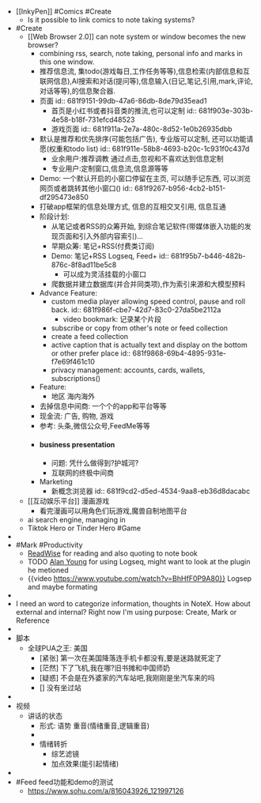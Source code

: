 - [[InkyPen]] #Comics #Create
	- Is it possible to link comics to note taking systems?
- #Create
	- [[Web Browser 2.0]] can note system or window becomes the new browser?
		- combining rss, search, note taking, personal info and marks in this one window.
		- 推荐信息流, 集todo(游戏每日,工作任务等等),信息检索(内部信息和互联网信息),AI搜索和对话(提问等),信息输入(日记,笔记,引用,mark,评论,对话等等),的信息聚合器.
		- 页面
		  id:: 681f9151-99db-47a6-86db-8de79d35ead1
			- 首页是小红书或者抖音类的推流,也可以定制
			  id:: 681f903e-303b-4e58-b18f-731efcd48523
			- 游戏页面
			  id:: 681f911a-2e7a-480c-8d52-1e0b26935dbb
		- 默认是推荐和优先排序(可能包括广告), 专业版可以定制, 还可以功能请愿(权重和todo list)
		  id:: 681f911e-58b8-4693-b20c-1c931f0c437d
			- 业余用户:推荐调教 通过点击,忽视和不喜欢达到信息定制
			- 专业用户:定制窗口,信息流,信息源等等
		- Demo: 一个默认开启的小窗口停留在主页, 可以随手记东西, 可以浏览网页或者跳转其他小窗口()
		  id:: 681f9267-b956-4cb2-b151-df295473e850
		- 打破app框架的信息处理方式, 信息的互相交叉引用, 信息互通
		- 阶段计划:
			- 从笔记或者RSS的众筹开始, 到综合笔记软件(带媒体嵌入功能的发现页面和引入外部内容索引)...
			- 早期众筹: 笔记+RSS(付费类订阅)
			- Demo: 笔记+RSS Logseq, Feed+
			  id:: 681f95b7-b446-482b-876c-8f8ad11be5c8
				- 可以成为灵活挂载的小窗口
			- 爬数据并建立数据库(并合并同类项),作为索引来源和大模型预料
		- Advance Feature:
			- custom media player allowing speed control, pause and roll back.
			  id:: 681f986f-cbe7-42d7-83c0-27da5be2112a
				- video bookmark: 记录某个片段
			- subscribe or copy from other's note or feed collection
			- create a feed collection
			- active caption that is actually text and display on the bottom or other prefer place
			  id:: 681f9868-69b4-4895-931e-f7e69f461c10
			- privacy management: accounts, cards, wallets, subscriptions()
		- Feature:
			- 地区 海内海外
		- 去掉信息中间商: 一个个的app和平台等等
		- 现金流: 广告, 购物, 游戏
		- 参考: 头条,微信公众号,FeedMe等等
		- #### business presentation
			- 问题: 凭什么做得到?护城河?
			- 互联网的终极中间商
		- Marketing
			- 新概念浏览器
			  id:: 681f9cd2-d5ed-4534-9aa8-eb36d8dacabc
	- [[互动娱乐平台]] 漫画游戏
		- 看完漫画可以用角色们玩游戏,魔兽自制地图平台
	- ai search engine, managing in
	- Tiktok Hero or Tinder Hero #Game
-
- #Mark #Productivity
	- [ReadWise](https://readwise.io/) for reading and also quoting to note book
	- TODO [Alan Young](https://www.youtube.com/@ItsAlanYoung) for using Logseq, might want to look at the plugin he metioned
	- {{video https://www.youtube.com/watch?v=BhHfF0P9A80}} Logsep and maybe formating
-
- I need an word to categorize information, thoughts in NoteX. How about external and internal? Right now I'm using purpose: Create, Mark or Reference
-
- 脚本
	- 全球PUA之王: 美国
		- [紧张] 第一次在美国降落连手机卡都没有,要是迷路就死定了
		- [茫然] 下了飞机,我在哪?旧书摊和中国师奶
		- [疑惑] 不会是在外婆家的汽车站吧,我刚刚是坐汽车来的吗
		- [] 没有坐过站
-
- 视频
	- 讲话的状态
		- 形式: 语势 重音(情绪重音,逻辑重音)
		-
		- 情绪转折
			- 综艺滤镜
			- 加点效果(能引起情绪)
-
- #Feed feed功能和demo的测试
	- https://www.sohu.com/a/816043926_121997126